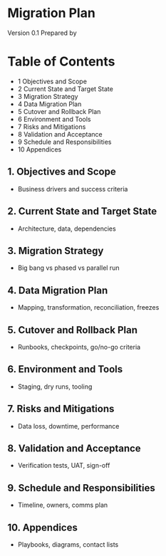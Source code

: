 # Migration Plan

Version 0.1
Prepared by <author>
<organization>
<date created>

Table of Contents
=================
- 1 Objectives and Scope
- 2 Current State and Target State
- 3 Migration Strategy
- 4 Data Migration Plan
- 5 Cutover and Rollback Plan
- 6 Environment and Tools
- 7 Risks and Mitigations
- 8 Validation and Acceptance
- 9 Schedule and Responsibilities
- 10 Appendices

## 1. Objectives and Scope
- Business drivers and success criteria

## 2. Current State and Target State
- Architecture, data, dependencies

## 3. Migration Strategy
- Big bang vs phased vs parallel run

## 4. Data Migration Plan
- Mapping, transformation, reconciliation, freezes

## 5. Cutover and Rollback Plan
- Runbooks, checkpoints, go/no-go criteria

## 6. Environment and Tools
- Staging, dry runs, tooling

## 7. Risks and Mitigations
- Data loss, downtime, performance

## 8. Validation and Acceptance
- Verification tests, UAT, sign-off

## 9. Schedule and Responsibilities
- Timeline, owners, comms plan

## 10. Appendices
- Playbooks, diagrams, contact lists

